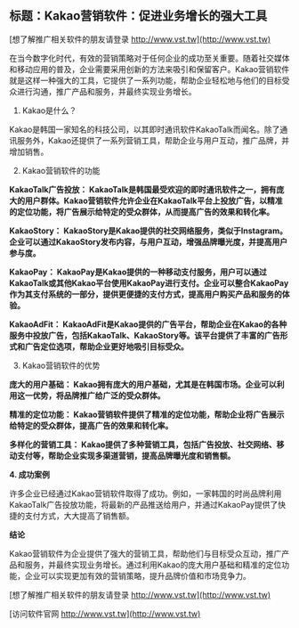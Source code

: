 ## **标题：Kakao营销软件：促进业务增长的强大工具**

[想了解推广相关软件的朋友请登录 http://www.vst.tw](http://www.vst.tw)

在当今数字化时代，有效的营销策略对于任何企业的成功至关重要。随着社交媒体和移动应用的普及，企业需要采用创新的方法来吸引和保留客户。Kakao营销软件就是这样一种强大的工具，它提供了一系列功能，帮助企业轻松地与他们的目标受众进行沟通，推广产品和服务，并最终实现业务增长。

1. Kakao是什么？

Kakao是韩国一家知名的科技公司，以其即时通讯软件KakaoTalk而闻名。除了通讯服务外，Kakao还提供了一系列营销工具，帮助企业与用户互动，推广品牌，并增加销售。

2. Kakao营销软件的功能

**KakaoTalk广告投放： KakaoTalk是韩国最受欢迎的即时通讯软件之一，拥有庞大的用户群体。Kakao营销软件允许企业在KakaoTalk平台上投放广告，以精准的定位功能，将广告展示给特定的受众群体，从而提高广告的效果和转化率。**

**KakaoStory： KakaoStory是Kakao提供的社交网络服务，类似于Instagram。企业可以通过KakaoStory发布内容，与用户互动，增强品牌曝光度，并提高用户参与度。**

**KakaoPay： KakaoPay是Kakao提供的一种移动支付服务，用户可以通过KakaoTalk或其他Kakao平台使用KakaoPay进行支付。企业可以整合KakaoPay作为其支付系统的一部分，提供更便捷的支付方式，提高用户购买产品和服务的体验。**

**KakaoAdFit： KakaoAdFit是Kakao提供的广告平台，帮助企业在Kakao的各种服务中投放广告，包括KakaoTalk、KakaoStory等。该平台提供了丰富的广告形式和广告定位选项，帮助企业更好地吸引目标受众。**

3. Kakao营销软件的优势

**庞大的用户基础： Kakao拥有庞大的用户基础，尤其是在韩国市场。企业可以利用这一优势，将品牌推广给广泛的受众群体。**

**精准的定位功能： Kakao营销软件提供了精准的定位功能，帮助企业将广告展示给特定的受众群体，提高广告的效果和转化率。**

**多样化的营销工具： Kakao提供了多种营销工具，包括广告投放、社交网络、移动支付等，帮助企业实现多渠道营销，提高品牌曝光度和销售额。**

**4. 成功案例**

许多企业已经通过Kakao营销软件取得了成功。例如，一家韩国的时尚品牌利用KakaoTalk广告投放功能，将最新的产品推送给用户，并通过KakaoPay提供了快捷的支付方式，大大提高了销售额。

**结论**

Kakao营销软件为企业提供了强大的营销工具，帮助他们与目标受众互动，推广产品和服务，并最终实现业务增长。通过利用Kakao的庞大用户基础和精准的定位功能，企业可以实现更加有效的营销策略，提升品牌价值和市场竞争力。

[想了解推广相关软件的朋友请登录 http://www.vst.tw](http://www.vst.tw)


[访问软件官网 http://www.vst.tw](http://www.vst.tw)
